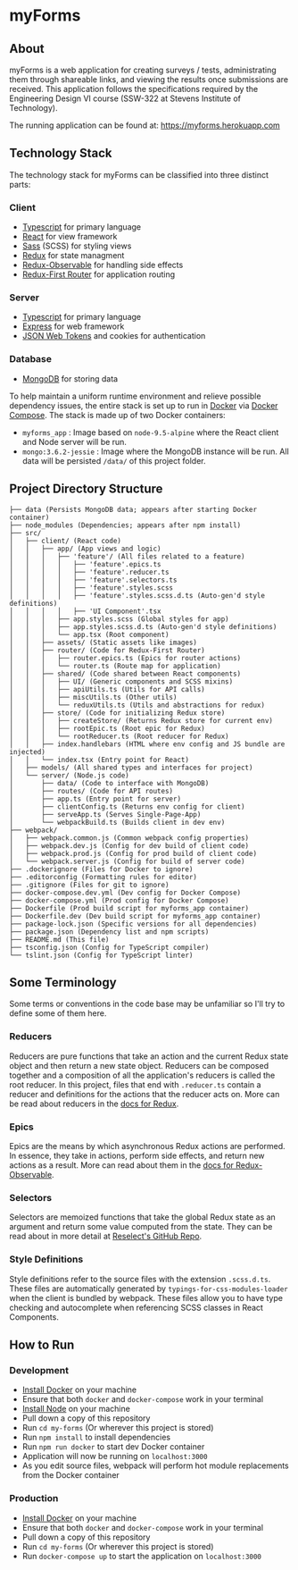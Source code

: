 # myForms

## About
myForms is a web application for creating surveys / tests, administrating them through shareable links, and viewing the results once submissions are received. This application follows the specifications required by the Engineering Design VI course (SSW-322 at Stevens Institute of Technology).

The running application can be found at: https://myforms.herokuapp.com

## Technology Stack
The technology stack for myForms can be classified into three distinct parts:

### Client
- [Typescript](https://www.typescriptlang.org/) for primary language
- [React](https://reactjs.org/) for view framework
- [Sass](https://sass-lang.com/) (SCSS) for styling views
- [Redux](https://redux.js.org/) for state managment
- [Redux-Observable](https://redux-observable.js.org/) for handling side effects
- [Redux-First Router](https://github.com/faceyspacey/redux-first-router) for application routing

### Server
- [Typescript](https://www.typescriptlang.org/) for primary language
- [Express](https://expressjs.com/) for web framework
- [JSON Web Tokens](https://jwt.io/) and cookies for authentication

### Database
- [MongoDB](https://www.mongodb.com/) for storing data

To help maintain a uniform runtime environment and relieve possible dependency issues, the entire stack is set up to run in [Docker](https://www.docker.com/) via [Docker Compose](https://docs.docker.com/compose/). The stack is made up of two Docker containers:

- `myforms_app` : Image based on `node-9.5-alpine` where the React client and Node server will be run.
- `mongo:3.6.2-jessie` : Image where the MongoDB instance will be run. All data will be persisted `/data/` of this project folder.

## Project Directory Structure
```
├── data (Persists MongoDB data; appears after starting Docker container)
├── node_modules (Dependencies; appears after npm install)
├── src/
│   ├── client/ (React code)
│   │   ├── app/ (App views and logic)
│   │   │   ├── 'feature'/ (All files related to a feature)
│   │   │   │   ├── 'feature'.epics.ts
│   │   │   │   ├── 'feature'.reducer.ts
│   │   │   │   ├── 'feature'.selectors.ts
│   │   │   │   ├── 'feature'.styles.scss
│   │   │   │   ├── 'feature'.styles.scss.d.ts (Auto-gen'd style definitions)
│   │   │   │   ├── 'UI Component'.tsx
│   │   │   ├── app.styles.scss (Global styles for app)
│   │   │   ├── app.styles.scss.d.ts (Auto-gen'd style definitions)
│   │   │   └── app.tsx (Root component)
│   │   ├── assets/ (Static assets like images)
│   │   ├── router/ (Code for Redux-First Router)
│   │   │   ├── router.epics.ts (Epics for router actions)
│   │   │   └── router.ts (Route map for application)
│   │   ├── shared/ (Code shared between React components)
│   │   │   ├── UI/ (Generic components and SCSS mixins)
│   │   │   ├── apiUtils.ts (Utils for API calls)
│   │   │   ├── miscUtils.ts (Other utils)
│   │   │   └── reduxUtils.ts (Utils and abstractions for redux)
│   │   ├── store/ (Code for initializing Redux store)
│   │   │   ├── createStore/ (Returns Redux store for current env)
│   │   │   ├── rootEpic.ts (Root epic for Redux)
│   │   │   └── rootReducer.ts (Root reducer for Redux)
│   │   ├── index.handlebars (HTML where env config and JS bundle are injected)
│   │   └── index.tsx (Entry point for React)
│   ├── models/ (All shared types and interfaces for project)
│   └── server/ (Node.js code)
│       ├── data/ (Code to interface with MongoDB)
│       ├── routes/ (Code for API routes)
│       ├── app.ts (Entry point for server)
│       ├── clientConfig.ts (Returns env config for client)
│       ├── serveApp.ts (Serves Single-Page-App)
│       └── webpackBuild.ts (Builds client in dev env)
├── webpack/
│   ├── webpack.common.js (Common webpack config properties)
│   ├── webpack.dev.js (Config for dev build of client code)
│   ├── webpack.prod.js (Config for prod build of client code)
│   └── webpack.server.js (Config for build of server code)
├── .dockerignore (Files for Docker to ignore)
├── .editorconfig (Formatting rules for editor)
├── .gitignore (Files for git to ignore)
├── docker-compose.dev.yml (Dev config for Docker Compose)
├── docker-compose.yml (Prod config for Docker Compose)
├── Dockerfile (Prod build script for myforms_app container)
├── Dockerfile.dev (Dev build script for myforms_app container)
├── package-lock.json (Specific versions for all dependencies)
├── package.json (Dependency list and npm scripts)
├── README.md (This file)
├── tsconfig.json (Config for TypeScript compiler)
└── tslint.json (Config for TypeScript linter)
```

## Some Terminology
Some terms or conventions in the code base may be unfamiliar so I'll try to define some of them here.

### Reducers
Reducers are pure functions that take an action and the current Redux state object and then return a new state object. Reducers can be composed together and a composition of all the application's reducers is called the root reducer. In this project, files that end with `.reducer.ts` contain a reducer and definitions for the actions that the reducer acts on. More can be read about reducers in the [docs for Redux](https://redux.js.org/docs/basics/Reducers.html).

### Epics
Epics are the means by which asynchronous Redux actions are performed. In essence, they take in actions, perform side effects, and return new actions as a result. More can read about them in the [docs for Redux-Observable](https://redux-observable.js.org/docs/basics/Epics.html).

### Selectors
Selectors are memoized functions that take the global Redux state as an argument and return some value computed from the state. They can be read about in more detail at [Reselect's GitHub Repo](https://github.com/reactjs/reselect).

### Style Definitions
Style definitions refer to the source files with the extension `.scss.d.ts`. These files are automatically generated by `typings-for-css-modules-loader` when the client is bundled by webpack. These files allow you to have type checking and autocomplete when referencing SCSS classes in React Components.

## How to Run

### Development
- [Install Docker](https://www.docker.com/community-edition#/download) on your machine
- Ensure that both `docker` and `docker-compose` work in your terminal
- [Install Node](https://nodejs.org/en/) on your machine
- Pull down a copy of this repository
- Run `cd my-forms` (Or wherever this project is stored)
- Run `npm install` to install dependencies
- Run `npm run docker` to start dev Docker container
- Application will now be running on `localhost:3000`
- As you edit source files, webpack will perform hot module replacements from the Docker container

### Production
- [Install Docker](https://www.docker.com/community-edition#/download) on your machine
- Ensure that both `docker` and `docker-compose` work in your terminal
- Pull down a copy of this repository
- Run `cd my-forms` (Or wherever this project is stored)
- Run `docker-compose up` to start the application on `localhost:3000`
